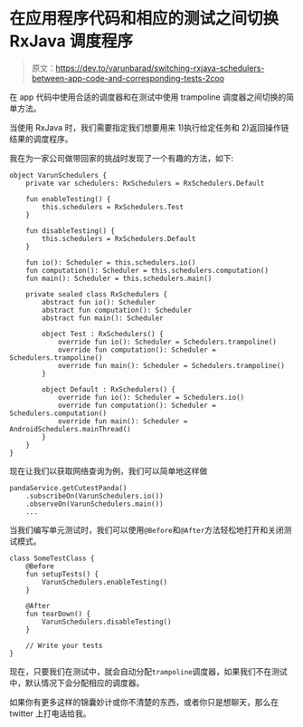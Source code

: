 # 在应用程序代码和相应的测试之间切换 RxJava 调度程序

> 原文：<https://dev.to/varunbarad/switching-rxjava-schedulers-between-app-code-and-corresponding-tests-2coo>

在 app 代码中使用合适的调度器和在测试中使用 trampoline 调度器之间切换的简单方法。

当使用 RxJava 时，我们需要指定我们想要用来 1)执行给定任务和 2)返回操作链结果的调度程序。

我在为一家公司做带回家的挑战时发现了一个有趣的方法，如下:

```
object VarunSchedulers {
    private var schedulers: RxSchedulers = RxSchedulers.Default

    fun enableTesting() {
        this.schedulers = RxSchedulers.Test
    }

    fun disableTesting() {
        this.schedulers = RxSchedulers.Default
    }

    fun io(): Scheduler = this.schedulers.io()
    fun computation(): Scheduler = this.schedulers.computation()
    fun main(): Scheduler = this.schedulers.main()

    private sealed class RxSchedulers {
        abstract fun io(): Scheduler
        abstract fun computation(): Scheduler
        abstract fun main(): Scheduler

        object Test : RxSchedulers() {
            override fun io(): Scheduler = Schedulers.trampoline()
            override fun computation(): Scheduler = Schedulers.trampoline()
            override fun main(): Scheduler = Schedulers.trampoline()
        }

        object Default : RxSchedulers() {
            override fun io(): Scheduler = Schedulers.io()
            override fun computation(): Scheduler = Schedulers.computation()
            override fun main(): Scheduler = AndroidSchedulers.mainThread()
        }
    }
} 
```

现在让我们以获取网络查询为例，我们可以简单地这样做

```
pandaService.getCutestPanda()
    .subscribeOn(VarunSchedulers.io())
    .observeOn(VarunSchedulers.main())
    ... 
```

当我们编写单元测试时，我们可以使用`@Before`和`@After`方法轻松地打开和关闭测试模式。

```
class SomeTestClass {
    @Before
    fun setupTests() {
        VarunSchedulers.enableTesting()
    }

    @After
    fun tearDown() {
        VarunSchedulers.disableTesting()
    }

    // Write your tests
} 
```

现在，只要我们在测试中，就会自动分配`trampoline`调度器，如果我们不在测试中，默认情况下会分配相应的调度器。

如果你有更多这样的锦囊妙计或你不清楚的东西，或者你只是想聊天，那么在 twitter 上打电话给我。